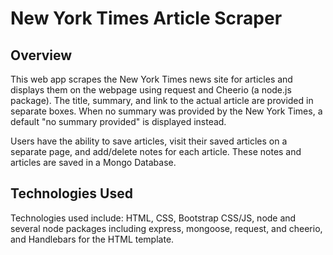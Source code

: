 # New York Times Article Scraper

## Overview

This web app scrapes the New York Times news site for articles and displays them on the webpage using request and Cheerio (a node.js package). The title, summary, and link to the actual article are provided in separate boxes. When no summary was provided by the New York Times, a default "no summary provided" is displayed instead.

Users have the ability to save articles, visit their saved articles on a separate page, and add/delete notes for each article. These notes and articles are saved in a Mongo Database. 

## Technologies Used

Technologies used include: HTML, CSS, Bootstrap CSS/JS, node and several node packages including express, mongoose, request, and cheerio, and 
Handlebars for the HTML template.

